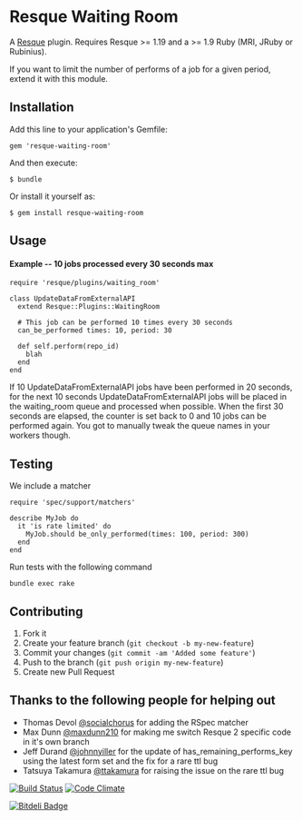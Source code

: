 Resque Waiting Room
===================

A [Resque][rq] plugin. Requires Resque >= 1.19 and a >= 1.9 Ruby (MRI, JRuby or Rubinius).

If you want to limit the number of performs of a job for a given period, extend it
with this module.

## Installation

Add this line to your application's Gemfile:

    gem 'resque-waiting-room'

And then execute:

    $ bundle

Or install it yourself as:

    $ gem install resque-waiting-room

## Usage

#### Example -- 10 jobs processed every 30 seconds max

    require 'resque/plugins/waiting_room'

    class UpdateDataFromExternalAPI
      extend Resque::Plugins::WaitingRoom

      # This job can be performed 10 times every 30 seconds
      can_be_performed times: 10, period: 30

      def self.perform(repo_id)
        blah
      end
    end

If 10 UpdateDataFromExternalAPI jobs have been performed in 20
seconds, for the next 10 seconds UpdateDataFromExternalAPI jobs
will be placed in the waiting_room queue and processed when possible.
When the first 30 seconds are elapsed, the counter is set back to 0
and 10 jobs can be performed again.
You got to manually tweak the queue names in your workers though.

## Testing

We include a matcher

    require 'spec/support/matchers'

    describe MyJob do
      it 'is rate limited' do
        MyJob.should be_only_performed(times: 100, period: 300)
      end
    end

Run tests with the following command

    bundle exec rake

## Contributing

1. Fork it
2. Create your feature branch (`git checkout -b my-new-feature`)
3. Commit your changes (`git commit -am 'Added some feature'`)
4. Push to the branch (`git push origin my-new-feature`)
5. Create new Pull Request

## Thanks to the following people for helping out ##

- Thomas Devol [@socialchorus](https://github.com/socialchorus) for adding the RSpec matcher
- Max Dunn [@maxdunn210](https://github.com/maxdunn210) for making me switch Resque 2 specific code in it's own branch
- Jeff Durand [@johnnyiller](https://github.com/johnnyiller) for the update of has_remaining_performs_key using the latest form set and the fix for a rare ttl bug
- Tatsuya Takamura [@ttakamura](https://github.com/ttakamura) for raising the issue on the rare ttl bug

[rq]: http://github.com/resque/resque

[![Build Status](https://travis-ci.org/julienXX/resque-waiting-room.png)](https://travis-ci.org/julienXX/resque-waiting-room) [![Code Climate](https://codeclimate.com/github/julienXX/resque-waiting-room.png)](https://codeclimate.com/github/julienXX/resque-waiting-room)


[![Bitdeli Badge](https://d2weczhvl823v0.cloudfront.net/julienXX/resque-waiting-room/trend.png)](https://bitdeli.com/free "Bitdeli Badge")

